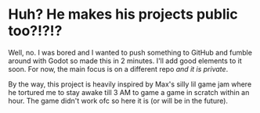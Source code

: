 # Huh? He makes his projects public too?!?!?
Well, no. I was bored and I wanted to push something to GitHub and fumble around with Godot so made this in 2 minutes. I'll add good elements to it soon. For now, the main focus is on a different repo _and it is private_.

By the way, this project is heavily inspired by Max's silly lil game jam where he tortured me to stay awake till 3 AM to game a game in scratch within an hour. The game didn't work ofc so here it is (or will be in the future).